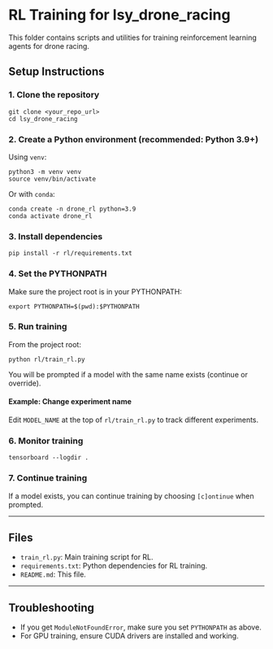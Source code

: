 # RL Training for lsy_drone_racing

This folder contains scripts and utilities for training reinforcement learning agents for drone racing.

## Setup Instructions

### 1. Clone the repository
```
git clone <your_repo_url>
cd lsy_drone_racing
```

### 2. Create a Python environment (recommended: Python 3.9+)
Using `venv`:
```
python3 -m venv venv
source venv/bin/activate
```
Or with `conda`:
```
conda create -n drone_rl python=3.9
conda activate drone_rl
```

### 3. Install dependencies
```
pip install -r rl/requirements.txt
```

### 4. Set the PYTHONPATH
Make sure the project root is in your PYTHONPATH:
```
export PYTHONPATH=$(pwd):$PYTHONPATH
```

### 5. Run training
From the project root:
```
python rl/train_rl.py
```

You will be prompted if a model with the same name exists (continue or override).

#### Example: Change experiment name
Edit `MODEL_NAME` at the top of `rl/train_rl.py` to track different experiments.

### 6. Monitor training
```
tensorboard --logdir .
```

### 7. Continue training
If a model exists, you can continue training by choosing `[c]ontinue` when prompted.

---

## Files
- `train_rl.py`: Main training script for RL.
- `requirements.txt`: Python dependencies for RL training.
- `README.md`: This file.

---

## Troubleshooting
- If you get `ModuleNotFoundError`, make sure you set `PYTHONPATH` as above.
- For GPU training, ensure CUDA drivers are installed and working. 